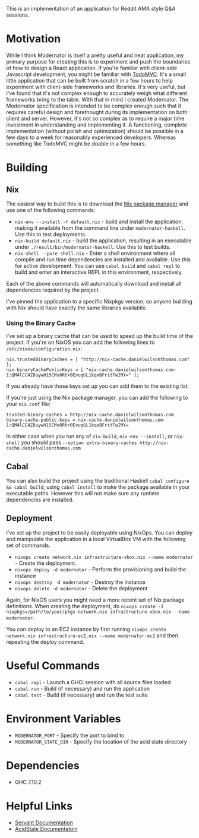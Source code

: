 This is an implementation of an application for Reddit AMA style Q&A sessions.

# Motivation

While I think Modernator is itself a pretty useful and neat application, my
primary purpose for creating this is to experiment and push the boundaries of
how to design a React application. If you're familiar with client-side
Javascript development, you might be familiar with
[TodoMVC](http://todomvc.com). It's a small little application that can be built
from scratch in a few hours to help experiment with client-side frameworks and
libraries. It's very useful, but I've found that it's not complex enough to
accurately weigh what different frameworks bring to the table. With that in mind
I created Modernator. The Modernator specification is intended to be complex
enough such that it requires careful design and forethought during its
implementation on both client and server. However, it's not so complex as to
require a major time investment in understanding and implementing it. A
functioning, complete implementation (without polish and optimization) should be
possible in a few days to a week for reasonably experienced developers. Whereas
something like TodoMVC might be doable in a few hours.

# Building

## Nix
The easiest way to build this is to download the [Nix package
manager](http://nixos.org/nix/) and use one of the following commands:

* `nix-env --install -f default.nix` - build and install the application, making
  it available from the command line under `modernator-haskell`. Use this to
  test deployments.
* `nix-build default.nix` - build the application, resulting in an executable
  under `./result/bin/modernator-haskell`. Use this to test builds.
* `nix-shell --pure shell.nix` - Enter a shell environment where all compile and
  run time dependencies are installed and available. Use this for active
  development. You can use `cabal build` and `cabal repl` to build and enter an
  interactive REPL in this environment, respectively.

Each of the above commands will automatically download and install all
dependencies required by the project.

I've pinned the application to a specific Nixpkgs version, so anyone building
with Nix should have exactly the same libraries availabile.

### Using the Binary Cache

I've set up a binary cache that can be used to speed up the build time of the
project. If you're on NixOS you can add the following lines to
`/etc/nixos/configuration.nix`:

```
nix.trustedBinaryCaches = [ "http://nix-cache.danielwilsonthomas.com" ];
nix.binaryCachePublicKeys = [ "nix-cache.danielwilsonthomas.com-1:QM4lCC4Z8uywH15CMs0Rt+0EvuqGL1kqxBFritTwIMY=" ];
```

If you already have those keys set up you can add them to the existing list.

If you're just using the Nix package manager, you can add the following to your
`nix.conf` file:

```
trusted-binary-caches = http://nix-cache.danielwilsonthomas.com
binary-cache-public-keys = nix-cache.danielwilsonthomas.com-1:QM4lCC4Z8uywH15CMs0Rt+0EvuqGL1kqxBFritTwIMY=
```

In either case when you run any of `nix-build`, `nix-env --install`, or
`nix-shell` you should pass `--option extra-binary-caches http://nix-cache.danielwilsonthomas.com`

## Cabal
You can also build the project using the traditional Haskell `cabal configure &&
cabal build`, using `cabal install` to make the package available in your
executable paths. However this will not make sure any runtime dependencies are
installed.

## Deployment
I've set up the project to be easily deployable using NixOps. You can deploy and
manipulate the application in a local VirtualBox VM with the following set of
commands.

* `nixops create network.nix infrastructure-vbox.nix --name modernator` - Create
  the deployment.
* `nixops deploy -d modernator` - Perform the provisioning and build the
  instance
* `nixops destroy -d modernator` - Destroy the instance
* `nixops delete -d modernator` - Delete the deployment

Again, for NixOS users you might need a more recent set of Nix package
definitions. When creating the deployment, do `nixops create -I
nixpkgs=/path/to/your/pkgs network.nix infrastructure-vbox.nix --name
modernator`.

You can deploy to an EC2 instance by first running `nixops create network.nix
infrastructure-ec2.nix --name modernator-ec2` and then repeating the deploy
command.

# Useful Commands

* `cabal repl` - Launch a GHCi session with all source files loaded
* `cabal run` - Build (if necessary) and run the application
* `cabal test` - Build (if necessary) and run the test suite

# Environment Variables

* `MODERNATOR_PORT` - Specify the port to bind to
* `MODERNATOR_STATE_DIR` - Specify the location of the acid state directory

# Dependencies

* GHC 7.10.2

# Helpful Links

* [Servant Documentation](http://haskell-servant.readthedocs.io/en/stable/)
* [AcidState Documentatoin](http://acid-state.seize.it/)
